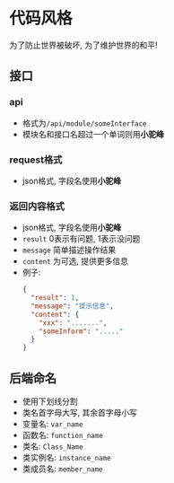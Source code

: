 # 代码风格

为了防止世界被破坏, 为了维护世界的和平!

## 接口

### api

- 格式为`/api/module/someInterface`
- 模块名和接口名超过一个单词则用**小驼峰**

### request格式

- json格式, 字段名使用**小驼峰**

### 返回内容格式

- json格式, 字段名使用**小驼峰**
- `result` 0表示有问题, 1表示没问题
- `message` 简单描述操作结果
- `content` 为可选, 提供更多信息
- 例子:
    ```json
    {
      "result": 1,
      "message": "提示信息",
      "content": {
        "xxx": ".......",
        "someInform": "....."
      }
    }
    ```

## 后端命名

- 使用下划线分割
- 类名首字母大写, 其余首字母小写
- 变量名: `var_name`
- 函数名: `function_name`
- 类名: `Class_Name`
- 类实例名: `instance_name`
- 类成员名: `member_name`